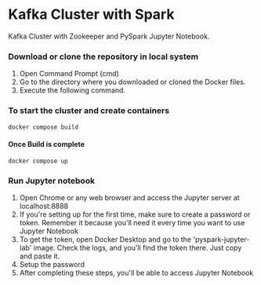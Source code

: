 # Kafka Cluster with Spark

Kafka Cluster with Zookeeper and PySpark Jupyter Notebook.

### Download or clone the repository in local system
1. Open Command Prompt (cmd)
2. Go to the directory where you downloaded or cloned the Docker files.
3. Execute the following command.
   
### To start the cluster and create containers
    docker compose build

#### Once Build is complete
    docker compose up

### Run Jupyter notebook
1. Open Chrome or any web browser and access the Jupyter server at localhost:8888
2. If you're setting up for the first time, make sure to create a password or token. Remember it because you'll need it every time you want to use Jupyter Notebook
3. To get the token, open Docker Desktop and go to the 'pyspark-jupyter-lab' image. Check the logs, and you'll find the token there. Just copy and paste it.
4. Setup the password
5. After completing these steps, you'll be able to access Jupyter Notebook
